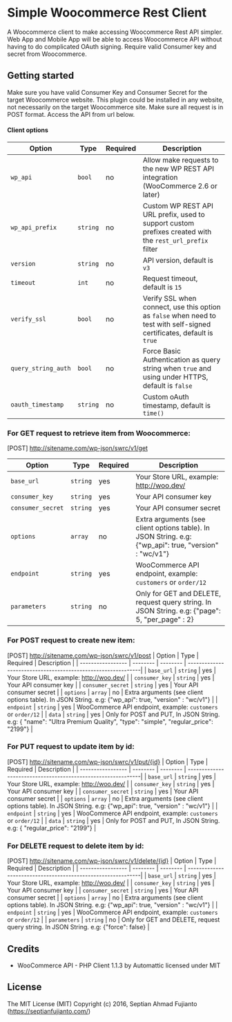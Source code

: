 # Simple Woocommerce Rest Client

A Woocommerce client to make accessing Woocommerce Rest API simpler. Web App and Mobile App will be able to access Woocommerce API without having to do complicated OAuth signing. Require valid Consumer key and secret from Woocommerce.

## Getting started

Make sure you have valid Consumer Key and Consumer Secret for the target Woocommerce website. This plugin could be installed in any website, not necessarily on the target Woocommerce site. Make sure all request is in POST format. Access the API from url below.

#### Client options

|        Option       |   Type   | Required |                                                      Description                                                       |
|---------------------|----------|----------|------------------------------------------------------------------------------------------------------------------------|
| `wp_api`            | `bool`   | no       | Allow make requests to the new WP REST API integration (WooCommerce 2.6 or later)                                      |
| `wp_api_prefix`     | `string` | no       | Custom WP REST API URL prefix, used to support custom prefixes created with the `rest_url_prefix` filter               |
| `version`           | `string` | no       | API version, default is `v3`                                                                                           |
| `timeout`           | `int`    | no       | Request timeout, default is `15`                                                                                       |
| `verify_ssl`        | `bool`   | no       | Verify SSL when connect, use this option as `false` when need to test with self-signed certificates, default is `true` |
| `query_string_auth` | `bool`   | no       | Force Basic Authentication as query string when `true` and using under HTTPS, default is `false`                       |
| `oauth_timestamp`   | `string` | no       | Custom oAuth timestamp, default is `time()`|                                 

### For GET request to retrieve item from Woocommerce:
[POST] http://sitename.com/wp-json/swrc/v1/get

|       Option      |   Type   | Required |                Description                 					 |
| ----------------- | -------- | -------- | -------------------------------------------------------------|
| `base_url`        | `string` | yes      | Your Store URL, example: http://woo.dev/   			 		 |
| `consumer_key`    | `string` | yes      | Your API consumer key                      					 |
| `consumer_secret` | `string` | yes      | Your API consumer secret                   					 |
| `options`         | `array`  | no       | Extra arguments (see client options table). In JSON String. e.g: {"wp_api": true, "version" : "wc/v1"} 					 |
| `endpoint`        | `string` | yes      | WooCommerce API endpoint, example: `customers` or `order/12` |
| `parameters`      | `string` | no       | Only for GET and DELETE, request query string. In JSON String. e.g: {"page": 5, "per_page" : 2}                |
                                           

### For POST request to create new item:
[POST] http://sitename.com/wp-json/swrc/v1/post
|       Option      |   Type   | Required |                Description                 					 |
| ----------------- | -------- | -------- | -------------------------------------------------------------|
| `base_url`        | `string` | yes      | Your Store URL, example: http://woo.dev/   			 		 |
| `consumer_key`    | `string` | yes      | Your API consumer key                      					 |
| `consumer_secret` | `string` | yes      | Your API consumer secret                   					 |
| `options`         | `array`  | no       | Extra arguments (see client options table). In JSON String. e.g: {"wp_api": true, "version" : "wc/v1"} 					 |
| `endpoint`        | `string` | yes      | WooCommerce API endpoint, example: `customers` or `order/12` |
| `data`            | `string`  | yes      | Only for POST and PUT,  In JSON String. e.g: { "name": "Ultra Premium Quality",   "type": "simple",   "regular_price": "2199"}   |
                                           

### For PUT request to update item by id:
[POST] http://sitename.com/wp-json/swrc/v1/put/{id}
|       Option      |   Type   | Required |                Description                 					 |
| ----------------- | -------- | -------- | -------------------------------------------------------------|
| `base_url`        | `string` | yes      | Your Store URL, example: http://woo.dev/   			 		 |
| `consumer_key`    | `string` | yes      | Your API consumer key                      					 |
| `consumer_secret` | `string` | yes      | Your API consumer secret                   					 |
| `options`         | `array`  | no       | Extra arguments (see client options table). In JSON String. e.g: {"wp_api": true, "version" : "wc/v1"} 					 |
| `endpoint`        | `string` | yes      | WooCommerce API endpoint, example: `customers` or `order/12` |
| `data`            | `string`  | yes      | Only for POST and PUT,  In JSON String. e.g: { "regular_price": "2199"}   |
                                           

### For DELETE request to delete item by id:
[POST] http://sitename.com/wp-json/swrc/v1/delete/{id}
|       Option      |   Type   | Required |                Description                 					 |
| ----------------- | -------- | -------- | -------------------------------------------------------------|
| `base_url`        | `string` | yes      | Your Store URL, example: http://woo.dev/   			 		 |
| `consumer_key`    | `string` | yes      | Your API consumer key                      					 |
| `consumer_secret` | `string` | yes      | Your API consumer secret                   					 |
| `options`         | `array`  | no       | Extra arguments (see client options table). In JSON String. e.g: {"wp_api": true, "version" : "wc/v1"} 					 |
| `endpoint`        | `string` | yes      | WooCommerce API endpoint, example: `customers` or `order/12` |
| `parameters`      | `string` | no       | Only for GET and DELETE, request query string. In JSON String. e.g: {"force":  false}               |
                                           

## Credits
* WooCommerce API - PHP Client 1.1.3 by Automattic licensed under MIT

## License
The MIT License (MIT)
Copyright (c) 2016, Septian Ahmad Fujianto (https://septianfujianto.com/)